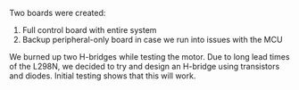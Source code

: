 Two boards were created:

1) Full control board with entire system
2) Backup peripheral-only board in case we run into issues with the MCU



We burned up two H-bridges while testing the motor.  Due to long lead times of the L298N, we decided to try and design an H-bridge using transistors and diodes.  Initial testing shows that this will work.